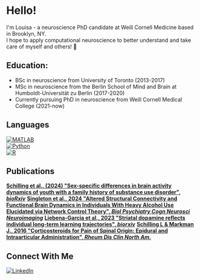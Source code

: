 # Hello!

I'm Louisa - a neuroscience PhD candidate at Weill Cornell Medicine based in Brooklyn, NY. <br>
I hope to apply computational neuroscience to better understand and take care of myself and others! 🧠 <br>

## Education:
- BSc in neuroscience from University of Toronto (2013-2017)
- MSc in neuroscience from the Berlin School of Mind and Brain at Humboldt-Universität zu Berlin (2017-2020) 
- Currently pursuing PhD in neuroscience from Weill Cornell Medical College (2021-now) 

## Languages
[![MATLAB](https://img.shields.io/badge/language-MATLAB-blue)](https://github.com/louisaschill) <br>
[![Python](https://img.shields.io/badge/python-3670A0?style=for-the-badge&logo=python&logoColor=ffdd54)](https://github.com/louisaschill) <br>
[![R](https://img.shields.io/badge/R-276DC3?style=flat&logo=r&logoColor=white)](https://github.com/louisaschill)<br>

## Publications 
[**Schilling et al., (2024) "Sex-specific differences in brain activity dynamics of youth with a family history of substance use disorder", *bioRxiv***](https://www.biorxiv.org/content/10.1101/2024.09.03.610959v1)
[**Singleton et al., 2024 "Altered Structural Connectivity and Functional Brain Dynamics in Individuals With Heavy Alcohol Use Elucidated via Network Control Theory", *Biol Psychiatry Cogn Neurosci Neuroimaging***](https://pubmed.ncbi.nlm.nih.gov/38839036/)
[**Liebena-Garcia et al., 2023 "Striatal dopamine reflects individual long-term learning trajectories", *biorxiv***](https://www.biorxiv.org/content/10.1101/2023.12.14.571653v1)
[**Schilling L & Markman J., 2016 "Corticosteroids for Pain of Spinal Origin: Epidural and Intraarticular Administration", *Rheum Dis Clin North Am.***](https://pubmed.ncbi.nlm.nih.gov/26611556/)

## Connect With Me
[![LinkedIn](https://img.shields.io/badge/LinkedIn-0077B5?style=for-the-badge&logo=linkedin&logoColor=white)](https://www.linkedin.com/in/louisa-schilling-70b742129)
